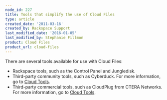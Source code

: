 ```yaml
---
node_id: 227
title: Tools that simplify the use of Cloud Files
type: article
created_date: '2011-03-16'
created_by: Rackspace Support
last_modified_date: '2016-01-05'
last_modified_by: Stephanie Fillmon
product: Cloud Files
product_url: cloud-files
---
```


There are several tools available for use with Cloud Files:

-   Rackspace tools, such as the Control Panel and Jungledisk.
-   Third-party community tools, such as Cyberduck. For more
    information, go to [Cloud
    Tools](https://cloudtools.rackspace.com/home "https://cloudtools.rackspace.com/home").
-   Third-party commercial tools, such as CloudPlug from CTERA Networks.
    <span>For more information, go </span><span>to</span> [Cloud
    Tools](https://cloudtools.rackspace.com/home "https://cloudtools.rackspace.com/home").

<div class="printfooter">



</div>


